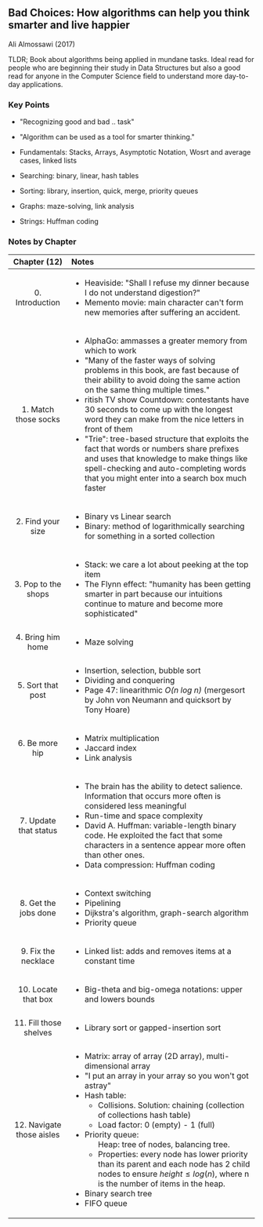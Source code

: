 ## Bad Choices: How algorithms can help you think smarter and live happier
Ali Almossawi (2017)

TLDR; Book about algorithms being applied in mundane tasks. Ideal read for people who are beginning their study in Data Structures but also a good read for anyone in the Computer Science field to understand more day-to-day applications.

### Key Points
* "Recognizing good and bad .. task"
* "Algorithm can be used as a tool for smarter thinking."

* Fundamentals: Stacks, Arrays, Asymptotic Notation, Wosrt and average cases, linked lists
* Searching: binary, linear, hash tables
* Sorting: library, insertion, quick, merge, priority queues
* Graphs: maze-solving, link analysis
* Strings: Huffman coding

### Notes by Chapter


| Chapter (12) | Notes  |
| :-------------: | :------------- |
| 0. Introduction | <ul><li>Heaviside: "Shall I refuse my dinner because I do not understand digestion?"</li><li>Memento movie: main character can't form new memories after suffering an accident.</li></ul> |
| 1. Match those socks | <ul><li>AlphaGo: ammasses a greater memory from which to work</li><li>"Many of the faster ways of solving problems in this book, are fast because of their ability to avoid doing the same action on the same thing multiple times."</li><li>ritish TV show Countdown: contestants have 30 seconds to come up with the longest word they can make from the nice letters in front of them</li><li>"Trie": tree-based structure that exploits the fact that words or numbers share prefixes and uses that knowledge to make things like spell-checking and auto-completing words that you might enter into a search box much faster</li></ul> |
| 2. Find your size | <ul><li>Binary vs Linear search</li><li>Binary: method of logarithmically searching for something in a sorted collection</li></ul> |
| 3. Pop to the shops | <ul><li>Stack: we care a lot about peeking at the top item</li><li>The Flynn effect: "humanity has been getting smarter in part because our intuitions continue to mature and become more sophisticated"</li></ul> |
| 4. Bring him home | <ul><li>Maze solving</li></ul> |
| 5. Sort that post | <ul><li>Insertion, selection, bubble sort</li><li>Dividing and conquering</li><li>Page 47: linearithmic *O(n log n)* (mergesort by John von Neumann and quicksort by Tony Hoare)</li></ul> |
| 6. Be more hip | <ul><li>Matrix multiplication</li><li>Jaccard index</li><li>Link analysis</li></ul> |
| 7. Update that status | <ul><li>The brain has the ability to detect salience. Information that occurs more often is considered less meaningful</li><li>Run-time and space complexity</li><li>David A. Huffman: variable-length binary code. He exploited the fact that some characters in a sentence appear more often than other ones.</li><li>Data compression: Huffman coding</li></ul> |
| 8. Get the jobs done | <ul><li>Context switching</li><li>Pipelining</li><li>Dijkstra's algorithm, graph-search algorithm</li><li>Priority queue</li></ul> |
| 9. Fix the necklace | <ul><li>Linked list: adds and removes items at a constant time</li></ul> |
| 10. Locate that box  | <ul><li>Big-theta and big-omega notations: upper and lowers bounds</li></ul> |
| 11. Fill those shelves | <ul><li>Library sort or gapped-insertion sort</li></ul> |
| 12. Navigate those aisles | <ul><li>Matrix: array of array (2D array), multi-dimensional array</li><li>"I put an array in your array so you won't got astray"</li><li>Hash table:<ul><li>Collisions. Solution: chaining (collection of collections hash table)</li><li>Load factor: 0 (empty) - 1 (full)</li></ul></li><li>Priority queue:<ul>Heap: tree of nodes, balancing tree.</li><li>Properties: every node has lower priority than its parent and each node has 2 child nodes to ensure $height \leq log(n)$, where n is the number of items in the heap.</li></ul></li><li>Binary search tree</li><li>FIFO queue</li></ul> |
 
